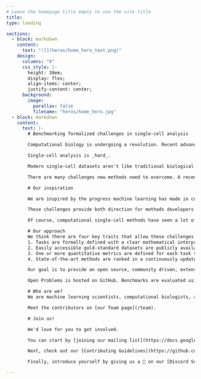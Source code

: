 ```yaml
---
# Leave the homepage title empty to use the site title
title:
type: landing

sections:
  - block: markdown
    content:
      text: "![](heros/home_hero_text.png)"
    design:
      columns: "0"
      css_style: |-
        height: 30em;
        display: flex;
        align-items: center;
        justify-content: center;
      background:
        image:
          parallax: false
          filename: "heros/home_hero.jpg"
  - block: markdown
    content:
      text: |-
        # Benchmarking formalized challenges in single-cell analysis

        Computational biology is undergoing a revolution. Recent advances in microfluidic technology enable high-throughput and high-dimensional of individual cells at unprecedented scale. But there's a catch.

        Single-cell analysis is _hard_.

        Modern single-cell datasets aren't like traditional biological datasets. Not only are there more independent observations in each dataset, there are also more features being measured. This means that standard statistical techniques used in genomic analysis fail to capture the complexity present in single-cell datasets. Unlocking the potential of single-cell biology will require development of new methods for data analysis.

        There are many challenges new methods need to overcome. A recent perspective identified [**Eleven Grand Challenges in Single-Cell Data Science**.](https://doi.org/10.1186/s13059-020-1926-6) However, these challenges require formalization before method developers can attempt to solve them. Our goal is to formalize challenges such as these and create a living community-driven state-of-the-art benchmarking platform to facilitate development of single-cell methods.

        # Our inspiration

        We are inspired by the progress machine learning has made in computer vision, natural language processing (NLP), and individualized recommendation. Many of these advances were driven by competition among methods developers against standardized, well-defined computational tasks. Computer vision has [ImageNet](www.image-net.org/), language processing has the [Workshop on Statistical Machine Translation](http://www.statmt.org), recommendation had the [Netflix Prize](https://en.wikipedia.org/wiki/Netflix_Prize). There are hundreds more challenges in machine learning that are catalogued on the [Papers with Code State-of-the-art Leaderboards.](https://paperswithcode.com/sota)

        These challenges provide both direction for methods developers and provide a straightforward framework for evaluating methods. It's not surprising that the biggest machine learning advances in the biological sciences have also occurred within the framework of formalized challenges. When DeepMind wanted to tackle protein folding prediction, they pursued state-of-the-art performance in the [Critical Assessment of protein Structure Prediction](https://predictioncenter.org/). Similarly, the [Dream Challenges](http://dreamchallenges.org/challenges/) and Recursion Pharmaceuticals' [RXRX competitions](https://www.rxrx.ai/) strive to build on these large-scale high-reward challenges to drive innovation.

        Of course, computational single-cell methods have seen a lot of innovation in the past years. This is partly driven by benchmarking efforts, that quantify progress and set goals. Yet, we noticed that many successful methods draw from innovations in computer vision and other areas of machine learning that are more mature. We want to promote this cross-fertilization to increase the pace of innovation for single-cell analysis, and enable machine learning scientists to use their skills to address relevant tasks in digital biomedical research.

        # Our approach
        We think there are four key traits that allow these challenges to drive innovation:  
        1. Tasks are formally defined with a clear mathematical interpretation  
        2. Easily accessible gold-standard datasets are publicly available in a ready-to-go standardized format  
        3. One or more quantitative metrics are defined for each task to judge success  
        4. State-of-the-art methods are ranked in a continuously updated leaderboard  

        Our goal is to provide an open source, community driven, extensible platform for continuously updated benchmarking of formalized tasks in single-cell analysis. For example, we're interested in ranking dimensionality reduction methods based on their ability to preserve global distances and comparing data denoising methods based on their ability to recover simulated mRNA undercounting.

        Open Problems is hosted on GitHub. Benchmarks are evaluated using AWS thanks to generous support from the [Chan Zuckerberg Initiative](https://chanzuckerberg.com/science/). Leaderboards are hosted on our [Results](/results) page. All code, methods, and leadership is driven by broad input from the scientific community.

        # Who are we?
        We are machine learning scientists, computational biologists, and single-cell data analysts who formalize computational tasks in single-cell analysis and collaborate with molecular biologists to generate benchmarking datasets that challenge methods and method developers to perform ever better.

        Meet the contributors on [our Team page](/team).

        # Join us!

        We'd love for you to get involved.  

        You can start by [joining our mailing list](https://docs.google.com/forms/d/e/1FAIpQLSe90Oky4-1b0HbdLsp5Yqo9juCd2mq-NlGHU9NHRW1ECok1xQ/viewform?usp=sf_link) to be the first to hear about updates.

        Next, check out our [Contributing Guidelines](https://github.com/openproblems-bio/openproblems/blob/master/CONTRIBUTING.md).

        Finally, introduce yourself by giving us a 👋 on our [Discord Server](https://discord.gg/sDE7cM4PN7)! You'll find several groups of people here working on different tasks. Check out the different channels and see where you can contribute!

---
```



